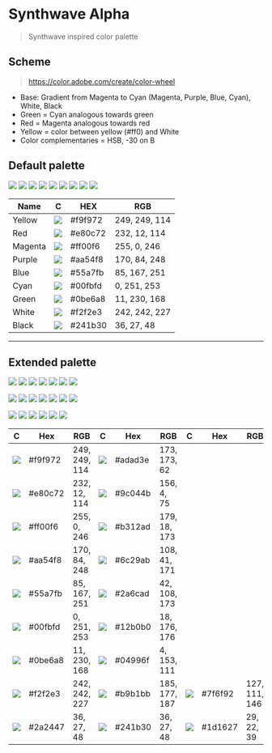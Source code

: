 # Synthwave Alpha

> Synthwave inspired color palette

## Scheme

> https://color.adobe.com/create/color-wheel

* Base: Gradient from Magenta to Cyan (Magenta, Purple, Blue, Cyan), White, Black
* Green = Cyan analogous towards green
* Red = Magenta analogous towards red
* Yellow = color between yellow (#ff0) and White
* Color complementaries = HSB, -30 on B

## Default palette

![](https://via.placeholder.com/64/f9f972/?text=+)
![](https://via.placeholder.com/64/e80c72/?text=+)
![](https://via.placeholder.com/64/ff00f6/?text=+)
![](https://via.placeholder.com/64/aa54f8/?text=+)
![](https://via.placeholder.com/64/55a7fb/?text=+)
![](https://via.placeholder.com/64/00fbfd/?text=+)
![](https://via.placeholder.com/64/0be6a8/?text=+)
![](https://via.placeholder.com/64/f2f2e3/?text=+)
![](https://via.placeholder.com/64/241b30/?text=+)

Name | C | HEX | RGB
--- | --- | --- | ---
Yellow | ![](https://via.placeholder.com/24/f9f972/?text=+) | #f9f972 | 249, 249, 114
Red | ![](https://via.placeholder.com/24/e80c72/?text=+) | #e80c72 | 232, 12, 114
Magenta | ![](https://via.placeholder.com/24/ff00f6/?text=+) | #ff00f6 | 255, 0, 246
Purple | ![](https://via.placeholder.com/24/aa54f8/?text=+) | #aa54f8 | 170, 84, 248
Blue | ![](https://via.placeholder.com/24/55a7fb/?text=+) | #55a7fb | 85, 167, 251
Cyan | ![](https://via.placeholder.com/24/00fbfd/?text=+) | #00fbfd | 0, 251, 253
Green | ![](https://via.placeholder.com/24/0be6a8/?text=+) | #0be6a8 | 11, 230, 168
White | ![](https://via.placeholder.com/24/f2f2e3/?text=+) | #f2f2e3 | 242, 242, 227
Black | ![](https://via.placeholder.com/24/241b30/?text=+) | #241b30 | 36, 27, 48

---

## Extended palette

![](https://via.placeholder.com/64/f9f972/?text=+)
![](https://via.placeholder.com/64/e80c72/?text=+)
![](https://via.placeholder.com/64/ff00f6/?text=+)
![](https://via.placeholder.com/64/aa54f8/?text=+)
![](https://via.placeholder.com/64/55a7fb/?text=+)
![](https://via.placeholder.com/64/00fbfd/?text=+)
![](https://via.placeholder.com/64/0be6a8/?text=+)

![](https://via.placeholder.com/64/adad3e/?text=+)
![](https://via.placeholder.com/64/9c044b/?text=+)
![](https://via.placeholder.com/64/b312ad/?text=+)
![](https://via.placeholder.com/64/6c29ab/?text=+)
![](https://via.placeholder.com/64/2a6cad/?text=+)
![](https://via.placeholder.com/64/12b0b0/?text=+)
![](https://via.placeholder.com/64/04996f/?text=+)

![](https://via.placeholder.com/64/f2f2e3/?text=+)
![](https://via.placeholder.com/64/b9b1bb/?text=+)
![](https://via.placeholder.com/64/7f6f92/?text=+)
![](https://via.placeholder.com/64/2a2447/?text=+)
![](https://via.placeholder.com/64/241b30/?text=+)
![](https://via.placeholder.com/64/1d1627/?text=+)

C | Hex | RGB | C | Hex | RGB | C | Hex | RGB
--- | --- | --- | --- | --- | --- | --- | --- | ---
![](https://via.placeholder.com/24/f9f972/?text=+) | #f9f972 | 249, 249, 114 | ![](https://via.placeholder.com/24/adad3e/?text=+) | #adad3e | 173, 173, 62
![](https://via.placeholder.com/24/e80c72/?text=+) | #e80c72 | 232, 12, 114 | ![](https://via.placeholder.com/24/9c044b/?text=+) | #9c044b | 156, 4, 75
![](https://via.placeholder.com/24/ff00f6/?text=+) | #ff00f6 | 255, 0, 246 | ![](https://via.placeholder.com/24/b312ad/?text=+) | #b312ad | 179, 18, 173
![](https://via.placeholder.com/24/aa54f8/?text=+) | #aa54f8 | 170, 84, 248 | ![](https://via.placeholder.com/24/6c29ab/?text=+) | #6c29ab | 108, 41, 171
![](https://via.placeholder.com/24/55a7fb/?text=+) | #55a7fb | 85, 167, 251 | ![](https://via.placeholder.com/24/2a6cad/?text=+) | #2a6cad | 42, 108, 173
![](https://via.placeholder.com/24/00fbfd/?text=+) | #00fbfd | 0, 251, 253 | ![](https://via.placeholder.com/24/12b0b0/?text=+) | #12b0b0 | 18, 176, 176
![](https://via.placeholder.com/24/0be6a8/?text=+) | #0be6a8 | 11, 230, 168 | ![](https://via.placeholder.com/24/04996f/?text=+) | #04996f | 4, 153, 111
![](https://via.placeholder.com/24/f2f2e3/?text=+) | #f2f2e3 | 242, 242, 227 | ![](https://via.placeholder.com/24/b9b1bb/?text=+) | #b9b1bb | 185, 177, 187 | ![](https://via.placeholder.com/24/7f6f92/?text=+) | #7f6f92 | 127, 111, 146
![](https://via.placeholder.com/24/2a2447/?text=+) | #2a2447 | 36, 27, 48 | ![](https://via.placeholder.com/24/241b30/?text=+) | #241b30 | 36, 27, 48 | ![](https://via.placeholder.com/24/1d1627/?text=+)  | #1d1627 | 29, 22, 39
